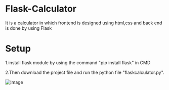 # Flask-Calculator
It is a calculator in which frontend is designed using html,css and back end is done by using Flask

# Setup
1.install flask module by using the command "pip install flask" in CMD

2.Then download the project file and run the python file "flaskcalculator.py".

![image](https://user-images.githubusercontent.com/65773765/122557271-30d79180-d05a-11eb-9b60-aafd0b139c9c.png)
